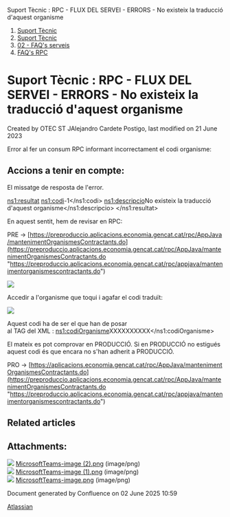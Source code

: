 Suport Tècnic : RPC - FLUX DEL SERVEI - ERRORS - No existeix la traducció d'aquest organisme  

1.  [Suport Tècnic](index.md)
2.  [Suport Tècnic](13893782.md)
3.  [02 - FAQ's serveis](26313393.md)
4.  [FAQ's RPC](28705609.md)

Suport Tècnic : RPC - FLUX DEL SERVEI - ERRORS - No existeix la traducció d'aquest organisme
============================================================================================

Created by OTEC ST JAlejandro Cardete Postigo, last modified on 21 June 2023

Error al fer un consum RPC informant incorrectament el codi organisme:

Accions a tenir en compte:
--------------------------

  
El missatge de resposta de l'error.

<ns1:resultat>
    <ns1:codi>-1</ns1:codi>
         <ns1:descripcio>No existeix la traducció d'aquest organisme</ns1:descripcio>
</ns1:resultat>

En aquest sentit, hem de revisar en RPC:

PRE → [https://preproduccio.aplicacions.economia.gencat.cat/rpc/AppJava/mantenimentOrganismesContractants.do](https://preproduccio.aplicacions.economia.gencat.cat/rpc/AppJava/mantenimentOrganismesContractants.do "https://preproduccio.aplicacions.economia.gencat.cat/rpc/appjava/mantenimentorganismescontractants.do")

![](attachments/93356506/93356510.png)

Accedir a l'organisme que toqui i agafar el codi traduït:

![](attachments/93356506/93356508.png)

Aquest codi ha de ser el que han de posar al TAG del XML : <ns1:codiOrganisme>XXXXXXXXXX</ns1:codiOrganisme>

El mateix es pot comprovar en PRODUCCIÓ. Si en PRODUCCIÓ no estigués aquest codi és que encara no s'han adherit a PRODUCCIÓ.

PRO → [https://aplicacions.economia.gencat.cat/rpc/AppJava/mantenimentOrganismesContractants.do](https://preproduccio.aplicacions.economia.gencat.cat/rpc/AppJava/mantenimentOrganismesContractants.do "https://preproduccio.aplicacions.economia.gencat.cat/rpc/appjava/mantenimentorganismescontractants.do")

  

Related articles
----------------

  

Attachments:
------------

![](images/icons/bullet_blue.gif) [MicrosoftTeams-image (2).png](attachments/93356506/93356508.png) (image/png)  
![](images/icons/bullet_blue.gif) [MicrosoftTeams-image (1).png](attachments/93356506/93356509.png) (image/png)  
![](images/icons/bullet_blue.gif) [MicrosoftTeams-image.png](attachments/93356506/93356510.png) (image/png)  

Document generated by Confluence on 02 June 2025 10:59

[Atlassian](http://www.atlassian.com/)
